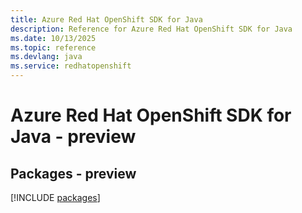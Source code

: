 ```yaml
---
title: Azure Red Hat OpenShift SDK for Java
description: Reference for Azure Red Hat OpenShift SDK for Java
ms.date: 10/13/2025
ms.topic: reference
ms.devlang: java
ms.service: redhatopenshift
---
```

# Azure Red Hat OpenShift SDK for Java - preview
## Packages - preview
[!INCLUDE [packages](red-hat-openshift-index.md)]
